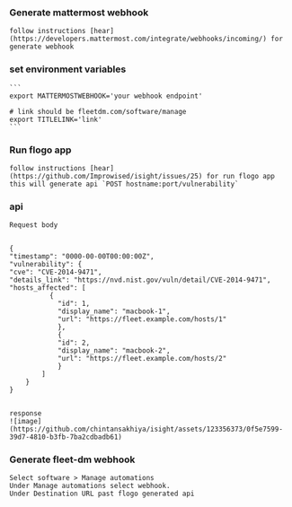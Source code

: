 ### Generate mattermost webhook

    follow instructions [hear](https://developers.mattermost.com/integrate/webhooks/incoming/) for generate webhook

### set environment variables

    ```
    export MATTERMOSTWEBHOOK='your webhook endpoint'

    # link should be fleetdm.com/software/manage
    export TITLELINK='link'
    ```

### Run flogo app

    follow instructions [hear](https://github.com/Improwised/isight/issues/25) for run flogo app
    this will generate api `POST hostname:port/vulnerability`

### api 
    Request body

    
    {
    "timestamp": "0000-00-00T00:00:00Z",
    "vulnerability": {
    "cve": "CVE-2014-9471",
    "details_link": "https://nvd.nist.gov/vuln/detail/CVE-2014-9471",
    "hosts_affected": [
              {
                "id": 1,
                "display_name": "macbook-1",
                "url": "https://fleet.example.com/hosts/1"
                },
                {
                "id": 2,
                "display_name": "macbook-2",
                "url": "https://fleet.example.com/hosts/2"
                }
            ]
        }
    }

     
    response
    ![image](https://github.com/chintansakhiya/isight/assets/123356373/0f5e7599-39d7-4810-b3fb-7ba2cdbadb61)
    

### Generate fleet-dm webhook

    Select software > Manage automations
    Under Manage automations select webhook.
    Under Destination URL past flogo generated api

 
